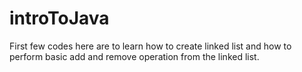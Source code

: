 # introToJava
First few codes here are to learn how to create linked list and how to perform basic add and remove operation from the linked list.

